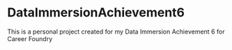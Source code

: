 # DataImmersionAchievement6
This is a personal project created for my Data Immersion Achievement 6 for Career Foundry
